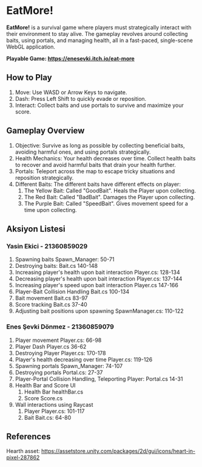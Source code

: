 # EatMore!
**EatMore!** is a survival game where players must strategically interact with their environment to stay alive. 
The gameplay revolves around collecting baits, using portals, and managing health, all in a fast-paced, single-scene WebGL application.

**Playable Game: https://enesevki.itch.io/eat-more**

## How to Play
1. Move: Use WASD or Arrow Keys to navigate.
2. Dash: Press Left Shift to quickly evade or reposition.
3. Interact: Collect baits and use portals to survive and maximize your score.

## Gameplay Overview
1. Objective: Survive as long as possible by collecting beneficial baits, avoiding harmful ones, and using portals strategically.
2. Health Mechanics: Your health decreases over time. Collect health baits to recover and avoid harmful baits that drain your health further.
3. Portals: Teleport across the map to escape tricky situations and reposition strategically.
4. Different Baits: The different baits have different effects on player:
   1. The Yellow Bait: Called "GoodBait". Heals the Player upon collecting.
   2. The Red Bait: Called "BadBait". Damages the Player upon collecting.
   3. The Purple Bait: Called "SpeedBait". Gives movement speed for a time upon collecting.

## Aksiyon Listesi
### Yasin Ekici - 21360859029
1. Spawning baits Spawn_Manager: 50-71
2. Destroying baits: Bait.cs 140-148
3. Increasing player's health upon bait interaction Player.cs: 128-134
4. Decreasing player's health upon bait interaction Player.cs: 137-144
5. Increasing player's speed upon bait interaction Player.cs 147-166
6. Player-Bait Collision Handling Bait.cs 100-134
7. Bait movement Bait.cs 83-97
8. Score tracking Bait.cs 37-40
9. Adjusting bait positions upon spawning SpawnManager.cs: 110-122

### Enes Şevki Dönmez - 21360859079
1. Player movement Player.cs: 66-98
2. Player Dash Player.cs 36-62
3. Destroying Player Player.cs: 170-178
4. Player's health decreasing over time Player.cs: 119-126
5. Spawning portals Spawn_Manager: 74-107
6. Destroying portals Portal.cs: 27-37
7. Player-Portal Collision Handling, Teleporting Player: Portal.cs 14-31
8. Health Bar and Score UI
   1. Health Bar healthBar.cs
   2. Score Score.cs
9. Wall interactions using Raycast
   1. Player Player.cs: 101-117
   2. Bait Bait.cs: 64-80
   


## References
Hearth asset: https://assetstore.unity.com/packages/2d/gui/icons/heart-in-pixel-287862
